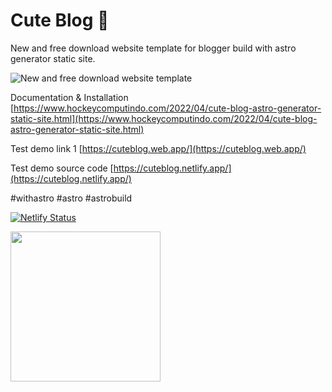 # Cute Blog 🥳

New and free download website template for blogger build with astro generator static site.

![New and free download website template](https://blogger.googleusercontent.com/img/b/R29vZ2xl/AVvXsEhQaLoGrj5N2IK--IRQegBjUZ3w9wpQkIZjAGIhWJenHJSRhgjmDbPFM8chuzHFiZP1TA4cCi5Tw6lMbRlsTjHoCn7wjS1-88zjZD7Y7bboxJDpQY8VhJPZG12TNhmuGwi5TYCbsINBqAILG31Ci4mOZhHgWeIb19MpsNJyvAYtyVUmwwaqQlecyb3UYA/s1920/new%20free%20website%20template%20download.jpg)

Documentation & Installation [https://www.hockeycomputindo.com/2022/04/cute-blog-astro-generator-static-site.html](https://www.hockeycomputindo.com/2022/04/cute-blog-astro-generator-static-site.html)

Test demo link 1 [https://cuteblog.web.app/](https://cuteblog.web.app/)

Test demo source code [https://cuteblog.netlify.app/](https://cuteblog.netlify.app/)

#withastro #astro #astrobuild

[![Netlify Status](https://api.netlify.com/api/v1/badges/57f948a0-eb51-477d-8bb8-706f651910b3/deploy-status)](https://app.netlify.com/sites/cuteblog/deploys)

<a href="https://www.buymeacoffee.com/axcora"><img width="240" src="https://blogger.googleusercontent.com/img/b/R29vZ2xl/AVvXsEgIA9HMwkK8kr7uRwVNxnhXsLQsJHxQQYVSzqCAaK58OpJOiTlzbIX7eEwS_VpJ3oEG-xrmVEl2WKqGvB_o-KjyBGTbbjFHM_bN2Jce9g3FTnt2ZJViwcvB9DHPOKPEMCl7jTQRVWKPw_ETloH7_CK8Xr09SSNNx22xnfGjViwdEsGtR-yGrLmr-JUGHA/s1090/bmc-button.png"/></a>
